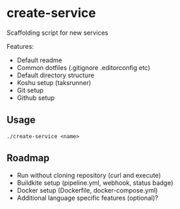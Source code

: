 # create-service

Scaffolding script for new services

Features:

  - Default readme
  - Common dotfiles (.gitignore .editorconfig etc)
  - Default directory structure
  - Koshu setup (taksrunner)
  - Git setup
  - Github setup

## Usage

    ./create-service <name>

## Roadmap

  - Run without cloning repository (curl and execute)
  - Buildkite setup (pipeline.yml, webhook, status badge)
  - Docker setup (Dockerfile, docker-compose.yml)
  - Additional language specific features (optional)?
